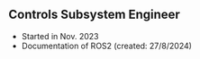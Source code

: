 ## Controls Subsystem Engineer

- Started in Nov. 2023
- Documentation of ROS2 (created: 27/8/2024) 
